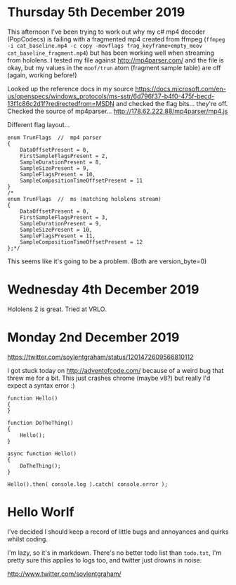 Thursday 5th December 2019
===========================
This afternoon I've been trying to work out why my c# mp4 decoder (PopCodecs) is failing with a fragmented mp4 created from ffmpeg (`ffmpeg -i cat_baseline.mp4 -c copy -movflags frag_keyframe+empty_moov cat_baseline_fragment.mp4`) but has been working well when streaming from hololens.
I tested my file against http://mp4parser.com/ and the file is okay, but my values in the `moof/trun` atom (fragment sample table) are off (again, working before!)

Looked up the reference docs in my source https://docs.microsoft.com/en-us/openspecs/windows_protocols/ms-sstr/6d796f37-b4f0-475f-becd-13f1c86c2d1f?redirectedfrom=MSDN and checked the flag bits... they're off.
Checked the source of mp4parser...
http://178.62.222.88/mp4parser/mp4.js

Different flag layout...
```
enum TrunFlags  //	mp4 parser
{
	DataOffsetPresent = 0,
	FirstSampleFlagsPresent = 2,
	SampleDurationPresent = 8,
	SampleSizePresent = 9,
	SampleFlagsPresent = 10,
	SampleCompositionTimeOffsetPresent = 11
}
/*
enum TrunFlags  //	ms (matching hololens stream)
{
	DataOffsetPresent = 0,
	FirstSampleFlagsPresent = 3,
	SampleDurationPresent = 9,
	SampleSizePresent = 10,
	SampleFlagsPresent = 11,
	SampleCompositionTimeOffsetPresent = 12
};*/
```

This seems like it's going to be a problem. (Both are version_byte=0)



Wednesday 4th December 2019
========================
Hololens 2 is great. Tried at VRLO.


Monday 2nd December 2019
===========================
https://twitter.com/soylentgraham/status/1201472609566810112

I got stuck today on http://adventofcode.com/ because of a weird bug that threw me for a bit.
This just crashes chrome (maybe v8?) but really I'd expect a syntax error :)
```
function Hello()
{
}

function DoTheThing()
{
	Hello();
}

async function Hello()
{
	DoTheThing();
}

Hello().then( console.log ).catch( console.error );
```

Hello Worlf
==================
I've decided I should keep a record of little bugs and annoyances and quirks whilst coding.

I'm lazy, so it's in markdown. There's no better todo list than `todo.txt`, I'm pretty sure this applies to logs too, and twitter just drowns in noise.

http://www.twitter.com/soylentgraham/
